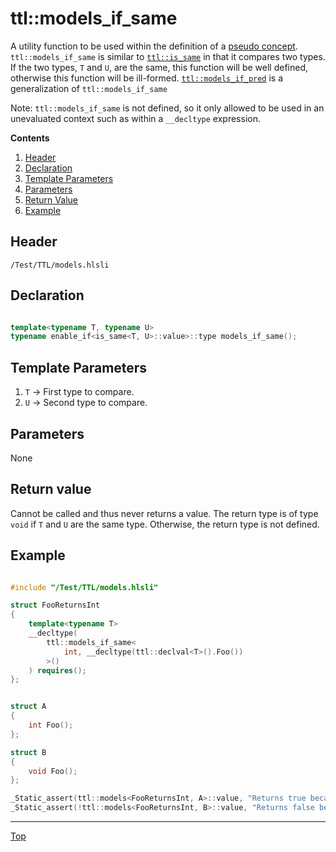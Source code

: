 # ttl::models_if_same

A utility function to be used within the definition of a [pseudo concept](./PseudoConcepts.md). `ttl::models_if_same` is similar to [`ttl::is_same`](../TypeTraits/IsSame.md) in that it compares two types. If the two types, `T` and `U`, are the same, this function will be well defined, otherwise this function will be ill-formed. [`ttl::models_if_pred`](./ModelsIfPred.md) is a generalization of `ttl::models_if_same`

Note: `ttl::models_if_same` is not defined, so it only allowed to be used in an unevaluated context such as within a `__decltype` expression.

**Contents**
1. [Header](#header)
2. [Declaration](#declaration)
3. [Template Parameters](#template-parameters)
4. [Parameters](#parameters)
5. [Return Value](#return-value)
6. [Example](#example)

## Header

`/Test/TTL/models.hlsli`

## Declaration

```c++

template<typename T, typename U>
typename enable_if<is_same<T, U>::value>::type models_if_same(); 

```

## Template Parameters

1. `T` -> First type to compare.
2. `U` -> Second type to compare.

## Parameters

None

## Return value

Cannot be called and thus never returns a value. The return type is of type `void` if `T` and `U` are the same type. Otherwise, the return type is not defined.

## Example

```c++

#include "/Test/TTL/models.hlsli"

struct FooReturnsInt
{
    template<typename T>
    __decltype(
        ttl::models_if_same<
            int, __decltype(ttl::declval<T>().Foo())
        >()
    ) requires();
};


struct A
{
    int Foo();
};

struct B
{
    void Foo();
};

_Static_assert(ttl::models<FooReturnsInt, A>::value, "Returns true because A's Foo member function returns an int");
_Static_assert(!ttl::models<FooReturnsInt, B>::value, "Returns false because B's Foo member function does not return an int");

```
---

[Top](#ttlmodels_if_same)